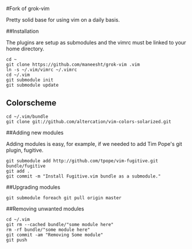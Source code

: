 #Fork of grok-vim

Pretty solid base for using vim on a daily basis.

##Installation

The plugins are setup as submodules and the vimrc must be linked to your home directory.

    cd ~
    git clone https://github.com/maneesht/grok-vim .vim
    ln -s ~/.vim/vimrc ~/.vimrc
    cd ~/.vim
    git submodule init
    git submodule update
## Colorscheme

    cd ~/.vim/bundle
    git clone git://github.com/altercation/vim-colors-solarized.git

##Adding new modules

Adding modules is easy, for example, if we needed to add Tim Pope's git plugin, fugitive.

    git submodule add http://github.com/tpope/vim-fugitive.git bundle/fugitive
    git add .
    git commit -m "Install Fugitive.vim bundle as a submodule."


##Upgrading modules

    git submodule foreach git pull origin master

##Removing unwanted modules

    cd ~/.vim
    git rm --cached bundle/"some module here"
    rm -rf bundle/"some module here"
    git commit -am "Removing Some module"
    git push
